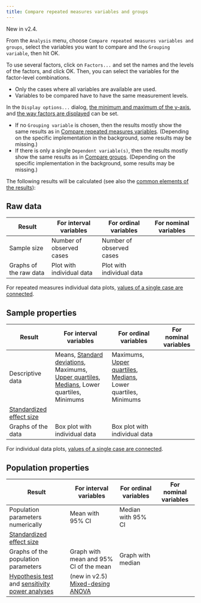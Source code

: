 ```yaml
---
title: Compare repeated measures variables and groups
---
```

New in v2.4.

From the `Analysis` menu, choose `Compare repeated measures variables and groups`, select the variables you want to compare and the `Grouping variable`, then hit OK.

To use several factors, click on `Factors...` and set the names and the levels of the factors, and click OK. Then, you can select the variables for the factor-level combinations.

* Only the cases where all variables are available are used.
* Variables to be compared have to have the same measurement levels.

In the `Display options...` dialog, [the minimum and maximum of the y-axis](Displaying-the-data-and-results-graphically#range-of-the-axes), and [the way factors are displayed](Displaying-the-data-and-results-graphically#displaying-factors-and-groups-in-x-axis-colors-and-panels) can be set.

* If no `Grouping variable` is chosen, then the results mostly show the same results as in [Compare repeated measures variables](Compare-repeated-measures-variables). (Depending on the specific implementation in the background, some results may be missing.)
* If there is only a single `Dependent variable(s)`, then the results mostly show the same results as in [Compare groups](Compare-groups). (Depending on the specific implementation in the background, some results may be missing.)

The following results will be calculated (see also the [common elements of the results](Common-elements-of-the-analysis-results)):

## Raw data

|Result|For interval variables|For ordinal variables|For nominal variables
|---|---|---|---|
|Sample size | Number of observed cases | Number of observed cases | 
|Graphs of the raw data|Plot with individual data|Plot with individual data|

For repeated measures individual data plots, [values of a single case are connected](Displaying-individual-data-in-repeated-measures-variables).

## Sample properties

|Result|For interval variables|For ordinal variables|For nominal variables
|---|---|---|---|
|Descriptive data|Means, [Standard deviations](https://en.wikipedia.org/wiki/Standard_deviation), Maximums, [Upper quartiles](https://en.wikipedia.org/wiki/Quartile), [Medians](https://en.wikipedia.org/wiki/Median), Lower quartiles, Minimums|Maximums, [Upper quartiles](https://en.wikipedia.org/wiki/Quartile), [Medians](https://en.wikipedia.org/wiki/Median), Lower quartiles, Minimums|
|[Standardized effect size](Standardized-effect-sizes)|
|Graphs of the data|Box plot with individual data|Box plot with individual data |

For individual data plots, [values of a single case are connected](Displaying-individual-data-in-repeated-measures-variables).

## Population properties

|Result|For interval variables|For ordinal variables|For nominal variables
|---|---|---|---|
|Population parameters numerically|Mean with 95% CI|Median with 95% CI|
|[Standardized effect size](Standardized-effect-sizes)|
|Graphs of the population parameters|Graph with mean and 95% CI of the mean|Graph with median| 
|[Hypothesis test](Hypothesis-tests) and [sensitivity power analyses](Power-analysis)|(new in v2.5) [Mixed-desing ANOVA](https://en.wikipedia.org/wiki/Mixed-design_analysis_of_variance)||
